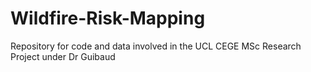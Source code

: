 # Wildfire-Risk-Mapping
Repository for code and data involved in the UCL CEGE MSc Research Project under Dr Guibaud
